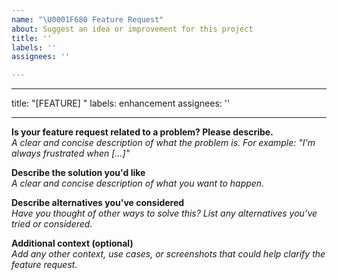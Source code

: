 ```yaml
---
name: "\U0001F680 Feature Request"
about: Suggest an idea or improvement for this project
title: ''
labels: ''
assignees: ''

---
```


---

title: "[FEATURE] "
labels: enhancement
assignees: ''

---

**Is your feature request related to a problem? Please describe.**  
_A clear and concise description of what the problem is. For example: "I'm always frustrated when [...]"_

**Describe the solution you'd like**  
_A clear and concise description of what you want to happen._

**Describe alternatives you've considered**  
_Have you thought of other ways to solve this? List any alternatives you’ve tried or considered._

**Additional context (optional)**  
_Add any other context, use cases, or screenshots that could help clarify the feature request._
